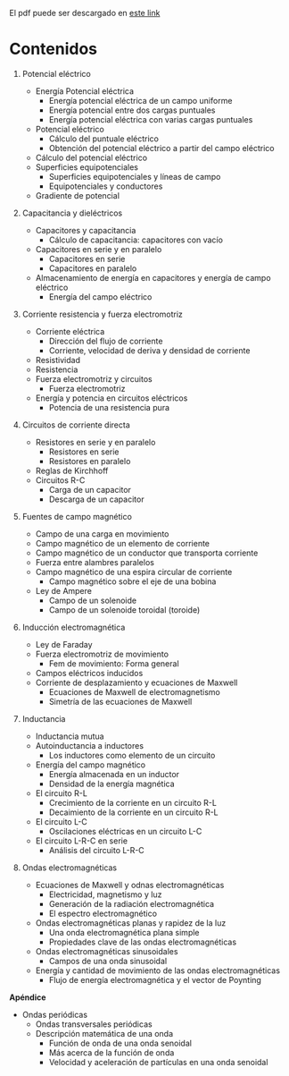El pdf puede ser descargado en [este link](https://drive.google.com/file/d/1uNT0F3syy2wQxU1ELgfKSniW6MOcKksi/view?usp=share_link)

# Contenidos

1. Potencial eléctrico
	- Energía Potencial eléctrica
		- Energía potencial eléctrica de un campo uniforme
		- Energía potencial entre dos cargas puntuales
		- Energía potencial eléctrica con varias cargas puntuales
	- Potencial eléctrico
		- Cálculo del puntuale eléctrico
		- Obtención del potencial eléctrico a partir del campo eléctrico
	- Cálculo del potencial eléctrico
	- Superficies equipotenciales
		- Superficies equipotenciales y líneas de campo
		- Equipotenciales y conductores
	- Gradiente de potencial

2. Capacitancia y dieléctricos
	- Capacitores y capacitancia
		- Cálculo de capacitancia: capacitores con vacío
	- Capacitores en serie y en paralelo
		- Capacitores en serie
		- Capacitores en paralelo
	- Almacenamiento de energía en capacitores y energía de campo eléctrico
		- Energía del campo eléctrico

3. Corriente resistencia y fuerza electromotriz
	- Corriente eléctrica
		- Dirección del flujo de corriente
		- Corriente, velocidad de deriva y densidad de corriente
	- Resistividad
	- Resistencia
	- Fuerza electromotriz y circuitos
		- Fuerza electromotriz
	- Energía y potencia en circuitos eléctricos
		- Potencia de una resistencia pura

4. Circuitos de corriente directa
	- Resistores en serie y en paralelo
		- Resistores en serie
		- Resistores en paralelo
	- Reglas de Kirchhoff
	- Circuitos R-C
		- Carga de un capacitor
		- Descarga de un capacitor

5. Fuentes de campo magnético
	- Campo de una carga en movimiento
	- Campo magnético de un elemento de corriente
	- Campo magnético de un conductor que transporta corriente
	- Fuerza entre alambres paralelos
	- Campo magnético de una espira circular de corriente
		- Campo magnético sobre el eje de una bobina
	- Ley de Ampere
		- Campo de un solenoide
		- Campo de un solenoide toroidal (toroide)

6. Inducción electromagnética
	- Ley de Faraday
	- Fuerza electromotriz de movimiento
		- Fem de movimiento: Forma general
	- Campos eléctricos inducidos
	- Corriente de desplazamiento y ecuaciones de Maxwell
		- Ecuaciones de Maxwell de electromagnetismo
		- Simetría de las ecuaciones de Maxwell

7. Inductancia
	- Inductancia mutua
	- Autoinductancia a inductores
		- Los inductores como elemento de un circuito
	- Energía del campo magnético
		- Energía almacenada en un inductor
		- Densidad de la energía magnética
	- El circuito R-L
		- Crecimiento de la corriente en un circuito R-L
		- Decaimiento de la corriente en un circuito R-L
	- El circuito L-C
		- Oscilaciones eléctricas en un circuito L-C
	- El circuito L-R-C en serie
		- Análisis del circuito L-R-C
	
8. Ondas electromagnéticas
	- Ecuaciones de Maxwell y odnas electromagnéticas
		- Electricidad, magnetismo y luz
		- Generación de la radiación electromagnética
		- El espectro electromagnético
	- Ondas electromagnéticas planas y rapidez de la luz
		- Una onda electromagnética plana simple
		- Propiedades clave de las ondas electromagnéticas
	- Ondas electromagnéticas sinusoidales
		- Campos de una onda sinusoidal
	- Energía y cantidad de movimiento de las ondas electromagnéticas
		- Flujo de energía electromagnética y el vector de Poynting

**Apéndice**
- Ondas periódicas
	- Ondas transversales periódicas
	- Descripción matemática de una onda
		- Función de onda de una onda senoidal
		- Más acerca de la función de onda
		- Velocidad y aceleración de partículas en una onda senoidal
